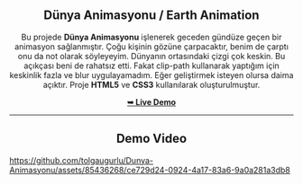 <div align="center">
  
  
  <br>

  <h2 align="center">Dünya Animasyonu / Earth Animation</h2>

Bu projede **Dünya Animasyonu** işlenerek geceden gündüze geçen bir animasyon sağlanmıştır. Çoğu kişinin gözüne çarpacaktır, benim de çarptı onu da not olarak söyleyeyim. Dünyanın ortasındaki çizgi çok keskin. Bu açıkçası beni de rahatsız etti. Fakat clip-path kullanarak yaptığım için keskinlik fazla ve blur uygulayamadım. Eğer geliştirmek isteyen olursa daima açıktır.
Proje **HTML5** ve **CSS3** kullanılarak oluşturulmuştur.

<a href="https://tolgaugurlu.github.io/Dunya-Animasyonu/"><strong>➥ Live Demo</strong></a>

</div>
<hr>
<h2 align="center">Demo Video</h2>

https://github.com/tolgaugurlu/Dunya-Animasyonu/assets/85436268/ce729d24-0924-4a17-83a6-9a0a281a3db8

